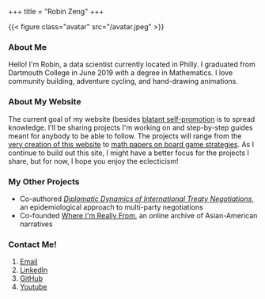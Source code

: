 +++
title = "Robin Zeng"
+++

{{< figure class="avatar" src="/avatar.jpeg" >}}

### About Me

Hello! I'm Robin, a data scientist currently located in Philly. I graduated from Dartmouth College in June 2019 with a degree in Mathematics. I love community building, adventure cycling, and hand-drawing animations. 


### About My Website

The current goal of my website (besides <a href="https://www.robinzen.com/resume" target="_blank">blatant self-promotion</a> is to spread knowledge. I'll be sharing projects I'm working on and step-by-step guides meant for anybody to be able to follow. The projects will range from the <a href="https://www.robinzen.com/how-to-build-a-free-website" target="_blank">very creation of this website</a> to <a href="https://www.robinzen.com/the-math-of-camel-up" target="_blank">math papers on board game strategies</a>. As I continue to build out this site, I might have a better focus for the projects I share, but for now, I hope you enjoy the eclecticism! 


### My Other Projects

* Co-authored <a href="https://journals.calstate.edu/pump/article/view/1920/2044" target="_blank">*Diplomatic Dynamics of International Treaty Negotiations*</a>, an epidemiological approach to multi-party negotiations
* Co-founded <a href="https://www.whereimreallyfrom.com" target="_blank">Where I'm Really From</a>, an online archive of Asian-American narratives


### Contact Me! 

1. <a href="mailto:robinzeng1@gmail.com" target="_blank">Email</a>
2. <a href="https://www.linkedin.com/in/robinzeng1/" target="_blank">LinkedIn</a>
3. <a href="https://github.com/robinzng" target="_blank">GitHub</a>
4. [Youtube](#)
<!-- 
useful code snippets

<details>
<summary><h2>The hackneyed blog post intro</h2></summary>
<br>

</details> 

-->